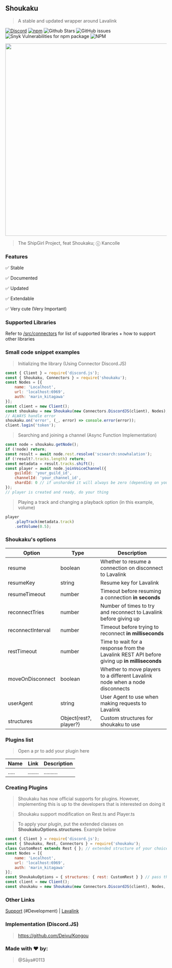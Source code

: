 ## Shoukaku

> A stable and updated wrapper around Lavalink

[![Discord](https://img.shields.io/discord/423116740810244097?style=flat-square)](https://discordapp.com/invite/FVqbtGu)
[![npm](https://img.shields.io/npm/v/shoukaku?style=flat-square)](https://www.npmjs.com/package/shoukaku)
![Github Stars](https://img.shields.io/github/stars/Deivu/Shoukaku?style=flat-square)
![GitHub issues](https://img.shields.io/github/issues-raw/Deivu/Shoukaku?style=flat-square)
![Snyk Vulnerabilities for npm package](https://img.shields.io/snyk/vulnerabilities/npm/shoukaku?style=flat-square) 
![NPM](https://img.shields.io/npm/l/shoukaku?style=flat-square)

<p align="center">
    <img src="https://cdn.donmai.us/original/0e/a4/0ea4a25416f850823d62d61ce51fc659.png" height="600"> 
</p>

> The ShipGirl Project, feat Shoukaku; ⓒ Kancolle
### Features

✅ Stable

✅ Documented

✅ Updated

✅ Extendable

✅ Very cute (Very Important)

### Supported Libraries

Refer to [/src/connectors](https://github.com/Deivu/Shoukaku/tree/master/src/connectors) for list of supported libraries + how to support other libraries

### Small code snippet examples
> Initializing the library (Using Connector Discord.JS)
```js
const { Client } = require('discord.js');
const { Shoukaku, Connectors } = require('shoukaku');
const Nodes = [{
    name: 'Localhost',
    url: 'localhost:6969',
    auth: 'marin_kitagawa'
}];
const client = new Client();
const shoukaku = new Shoukaku(new Connectors.DiscordJS(client), Nodes);
// ALWAYS handle error
shoukaku.on('error', (_, error) => console.error(error));
client.login('token');
```
> Searching and joining a channel (Async Function Implementation)
```js
const node = shoukaku.getNode();
if (!node) return;
const result = await node.rest.resolve('scsearch:snowhalation');
if (!result?.tracks.length) return;
const metadata = result.tracks.shift();
const player = await node.joinVoiceChannel({
    guildId: 'your_guild_id',
    channelId: 'your_channel_id',
    shardId: 0 // if unsharded it will always be zero (depending on your library implementation)
});
// player is created and ready, do your thing
```
> Playing a track and changing a playback option (in this example, volume)
```js
player
    .playTrack(metadata.track)
    .setVolume(0.5);
```

### Shoukaku's options
 Option | Type | Description
--------|------|------------
resume | boolean | Whether to resume a connection on disconnect to Lavalink |
resumeKey | string | Resume key for Lavalink |
resumeTimeout | number | Timeout before resuming a connection **in seconds** |
reconnectTries | number | Number of times to try and reconnect to Lavalink before giving up |
reconnectInterval | number | Timeout before trying to reconnect **in milliseconds** |
restTimeout | number | Time to wait for a response from the Lavalink REST API before giving up **in milliseconds** |
moveOnDisconnect | boolean | Whether to move players to a different Lavalink node when a node disconnects |
userAgent | string | User Agent to use when making requests to Lavalink |
structures | Object{rest?, player?} | Custom structures for shoukaku to use |

### Plugins list

> Open a pr to add your plugin here

Name   | Link     | Description
-------|----------|------------
 ..... | ........ | ..........

### Creating Plugins
> Shoukaku has now official supports for plugins. However, implementing this is up to the developers that is interested on doing it

> Shoukaku support modification on Rest.ts and Player.ts

> To apply your plugin, put the extended classes on **ShoukakuOptions.structures**. Example below

```js
const { Client } = require('discord.js');
const { Shoukaku, Rest, Connectors } = require('shoukaku');
class CustomRest extends Rest { }; // extended structure of your choice
const Nodes = [{
    name: 'Localhost',
    url: 'localhost:6969',
    auth: 'marin_kitagawa'
}];
const ShoukakuOptions = { structures: { rest: CustomRest } } // pass the custom structure to Shoukaku
const client = new Client();
const shoukaku = new Shoukaku(new Connectors.DiscordJS(client), Nodes, ShoukakuOptions);
```
### Other Links

[Support](https://discord.gg/FVqbtGu) (#Development) | [Lavalink](https://github.com/freyacodes/Lavalink)

### Implementation (Discord.JS)
> https://github.com/Deivu/Kongou

### Made with ❤ by:
> @Sāya#0113
